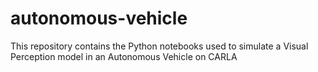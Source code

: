 # autonomous-vehicle
This repository contains the Python notebooks used to simulate a Visual Perception model in an Autonomous Vehicle on CARLA
